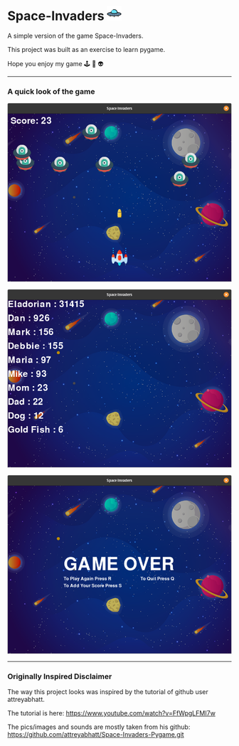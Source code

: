 # Space-Invaders ![UFO icon](ufo.png)

A simple version of the game Space-Invaders.

This project was built as an exercise to learn pygame.

Hope you enjoy my game 🕹️ 👾 👽

---

### A quick look of the game

![in game pic](in_game.png)

![score](score.png)

![game over](game_over.png)

---

### Originally Inspired Disclaimer

The way this project looks was inspired by the tutorial of github user attreyabhatt.

The tutorial is here: https://www.youtube.com/watch?v=FfWpgLFMI7w

The pics/images and sounds are mostly taken from his github: 
https://github.com/attreyabhatt/Space-Invaders-Pygame.git